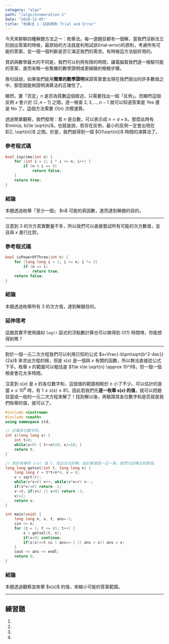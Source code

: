 ```yaml
---
category: "algo"
path: "/algo/enumeration-1"
date: "2018-12-05"
title: "枚舉法 1：試誤原則 Trial and Error"
---
```


今天來聊聊四種解題方法之一：枚舉法。每一道題目都有一個解，當我們沒辦法立刻說出答案的時候，最原始的方法就是利用試誤(trial-error)的原則，考慮所有可能的答案，並一個一個判斷是否它滿足我們的需求。有時候這方法挺好用的。

資訊與數學最大的不同是，我們可以利用有限的時間，讓電腦幫我們逐一檢驗可能的答案，進而省略一些繁雜的數學證明或更細緻的檢驗步驟。

換句話說，如果我們能用**簡單的數學證明**保證答案會出現在我們提出的許多數值之中，那麼就能夠證明演算法的正確性了。

<include-problem
    title-prefix='例題 1：'
    path='/problem/isprime'
    >
</include-problem>

顯然，要「否定」$n$ 是否為質數這個敘述，只需要找出一個「反例」。而顯然這個反例 $x$ 會介於 $[2, n-1]$ 之間。逐一檢查 $2, 3, \ldots, n-1$ 就可以知道答案是 Yes 還是 No 了。這個方法需要 $O(n)$ 次模運算。

透過簡單觀察，我們發現：若 $n$ 是合數，可以表示成 $n=a\times b$。那麼此時有 $\min(a, b)\le \sqrt{n}$。也就是說，若存在反例，最小的反例一定會出現在 $[2, \sqrt{n}]$ 之間。於是，我們就得到一個 $O(\sqrt{n})$ 時間的演算法了。

### 參考程式碼

```cpp
bool isprime(int n) {
    for (int i = 2; i * i <= n; i++) {
        if (n % i == 0)
            return false;
    }
    return true;
}
```

### 結論
<theorem c='is-success'>
本題透過枚舉「至少一個」 $n$ 可能的真因數，進而達到解題的目的。
</theorem>


-----

<include-problem
    title-prefix='例題 2：'
    path='/problem/leetcode/326'
    >

注意到 3 的次方其實數量不多，所以我們可以直接嘗試所有可能的次方數值，並且與 $x$ 進行比對。

### 參考程式碼

```cpp
bool isPowerOfThree(int n) {
    for (long long i = 1; i <= n; i *= 3)
        if (n == i)
            return true;
    return false;
}
```
    
### 結論
<theorem c='is-success'>
本題透過枚舉所有 3 的次方值，達到解題目的。
</theorem>


### 延伸思考
這題其實不使用諸如 `log()` 函式的浮點數計算也可以做得到 $O(1)$ 時間唷，你能想得到嗎？

-----

<include-problem
    title-prefix='例題 3：'
    path='/problem/cf/233/B'
    >
</include-problem>

對於一個一元二次方程我們可以利用已知的公式 $x=\frac{-b\pm\sqrt{b^2-4ac}}{2a}$ 來求出方程的根，但是 $s(x)$ 是一個與 $x$ 有關的函數，所以無法直接從公式下手。枚舉 $x$ 的範圍可以粗估是 $1\le x\le \sqrt{n} \approx 10^9$，但一個一個檢查會花太多時間。

注意到 $s(x)$ 是 $x$ 的各位數字和，這個值的範圍相較於 $n$ 小了不少。可以估計的是當 $x\le 10^{9}$ 時，有 $1\le s(x)\le 81$。因此若我們先**逐一枚舉 $s(x)$ 的值**，就可以把題目當成一般的一元二次方程來解了！找到解以後，再驗證其各位數字和是否就是我們枚舉的值，就可以了。

```cpp
#include <iostream>
#include <cmath>
using namespace std;

// 計算各位數字和。
int s(long long x) {
	int t=0;
	while(x>0) { t+=x%10; x/=10; }
	return t;
}

// 對於枚舉的 s(x) 值 t，找出合法的解，由於解會是一正一負，我們只回傳正的那個。
long long getsol(int t, long long n) {
	long long r = t*t+n*4, v = 0;
	v = sqrt(r);
	while(v*v<r) v++; while(v*v>r) v--;
	if(v*v!=r) return -1;
	v-=t; if(v%2 || v<0) return -1;
	v/=2;
	return v;
}

int main(void) {
	long long n, x, t, ans=-1;
	cin >> n;
	for (t = 1; t <= 81; t++) {
		x = getsol(t, n);
		if(x<0) continue;
		if(s(x)==t && ( ans==-1 || ans > x)) ans = x;
	}
	cout << ans << endl;
	return 0;
}
```

### 結論
<theorem c='is-success'>
本題透過觀察並枚舉 $s(x)$ 的值，來縮小可能的答案範圍。
</theorem>


-----


## 練習題

1. <include-problem path='/problem/ural/1854' inline></include-problem>
2. <include-problem path='/problem/cf/911/C' inline></include-problem>
3. <include-problem path='/problem/cf/241/C' inline></include-problem>
4. <include-problem path='/problem/icpc/ecna2018/B' inline></include-problem>